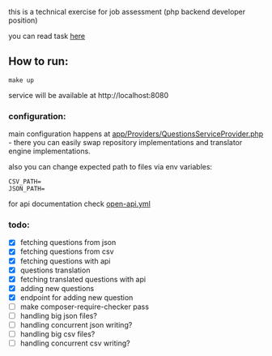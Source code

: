 this is a technical exercise for job assessment (php backend developer position)

you can read task [here](task.md)

## How to run:

```shell
make up
```

service will be available at http://localhost:8080

### configuration:

main configuration happens at [app/Providers/QuestionsServiceProvider.php](app/Providers/QuestionsServiceProvider.php) -
there you can easily swap repository implementations and translator engine implementations.

also you can change expected path to files via env variables:

```dotenv
CSV_PATH=
JSON_PATH=
```

for api documentation check [open-api.yml](open-api.yaml)

### todo:

- [x] fetching questions from json
- [x] fetching questions from csv
- [x] fetching questions with api
- [x] questions translation
- [x] fetching translated questions with api
- [x] adding new questions
- [x] endpoint for adding new question
- [ ] make composer-require-checker pass
- [ ] handling big json files?
- [ ] handling concurrent json writing?
- [ ] handling big csv files?
- [ ] handling concurrent csv writing?